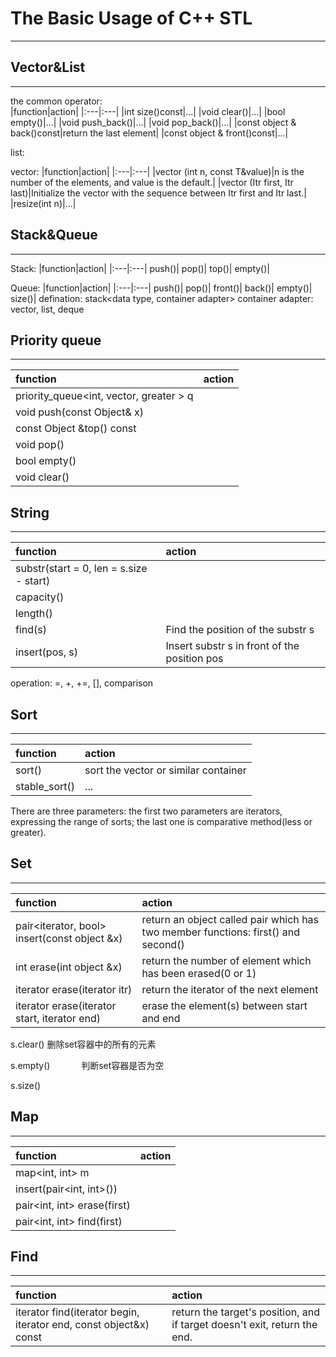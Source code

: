 # **The Basic Usage of C++ STL**

---

## **Vector&List**

---

the common operator:  
|function|action|
|:---|:---|
|int size()const|...|
|void clear()|...|
|bool empty()|...|
|void push_back()|...|
|void pop_back()|...|
|const object & back()const|return the last element|
|const object & front()const|...|

list:

vector:
|function|action|
|:---|:---|
|vector<T> (int n, const T&value)|n is the number of the elements, and value is the default.|
|vector<T> (Itr first, Itr last)|Initialize the vector with the sequence between Itr first and Itr last.|
|resize(int n)|...|


## **Stack&Queue**

---

Stack:
|function|action|
|:---|:---|
push()|
pop()|
top()|
empty()|

Queue:
|function|action|
|:---|:---|
push()|
pop()|
front()|
back()|
empty()|
size()|
    defination:
    stack<data type, container adapter> 
    container adapter: vector, list, deque

## **Priority queue**

---

|function|action|
|:---|:---|
priority_queue<int, vector<int>, greater<int> > q|
void push(const Object& x)|
const Object &top() const|
void pop()|
bool empty()|
void clear()|

## **String**

---

|function|action|
|:---|:---|
substr(start = 0, len = s.size - start)|
capacity()|
length()|
find(s)|Find the position of the substr s
insert(pos, s)|Insert substr s in front of the position pos
operation: =, +, +=, [], comparison

## **Sort**

---

function|action
:---|:---
sort()|sort the vector or similar container  
stable_sort()|...

There are three parameters: the first two parameters are iterators, expressing the range of sorts; the last one is comparative method(less or greater).

## **Set**

---

function|action
:---|:---
pair<iterator, bool> insert(const object &x)|return an object called pair which has two member functions: first() and second()
int erase(int object &x)|return the number of element which has been erased(0 or 1)
iterator erase(iterator itr)|return the iterator of the next element
iterator erase(iterator start, iterator end)|erase the element(s) between start and end

s.clear()       删除set容器中的所有的元素
 
s.empty() 　　　 判断set容器是否为空
 
s.size()

## **Map**

---

function|action
:---|:---
map<int, int> m|
insert(pair<int, int>())|
pair<int, int> erase(first)|
pair<int, int> find(first)|


## **Find**

---

function|action
:---|:---
iterator find(iterator begin, iterator end, const object&x) const|return the target's position, and if target doesn't exit, return the end.
